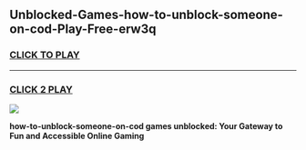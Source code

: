 
## Unblocked-Games-how-to-unblock-someone-on-cod-Play-Free-erw3q
<h3>
<a href="https://premium76.site?title=how-to-unblock-someone-on-cod&ref=12A">CLICK TO PLAY</a></h3>
<hr>

<h3>
<a href="https://premium76.site?title=how-to-unblock-someone-on-cod&ref=12A">CLICK 2 PLAY</a>
  
</h3>

<a href="https://premium76.site?title=how-to-unblock-someone-on-cod&ref=12A"><img src="https://clearcache.store/games.png"></a>


**how-to-unblock-someone-on-cod games unblocked: Your Gateway to Fun and Accessible Online Gaming**
